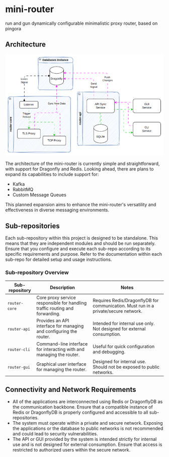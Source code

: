 # mini-router

run and gun dynamically configurable minimalistic proxy router, based on pingora

## Architecture

![img](assets/architecture.png)

The architecture of the mini-router is currently simple and straightforward, with support for Dragonfly and Redis. Looking ahead, there are plans to expand its capabilities to include support for:​
- Kafka
- RabbitMQ
- Custom Message Queues

This planned expansion aims to enhance the mini-router's versatility and effectiveness in diverse messaging environments.

## Sub-repositories

Each sub-repository within this project is designed to be standalone. This means that they are independent modules and should be run separately. Ensure that you configure and execute each sub-repo according to its specific requirements and purpose. Refer to the documentation within each sub-repo for detailed setup and usage instructions.

### Sub-repository Overview

| Sub-repository | Description                                                                 | Notes                                                                                     |
|----------------|-----------------------------------------------------------------------------|-------------------------------------------------------------------------------------------|
| `router-core`  | Core proxy service responsible for handling traffic routing and forwarding. | Requires Redis/DragonflyDB for communication. Must run in a private/secure network.       |
| `router-api`   | Provides an API interface for managing and configuring the router.          | Intended for internal use only. Not designed for external consumption.                    |
| `router-cli`   | Command-line interface for interacting with and managing the router.        | Useful for quick configuration and debugging.                                             |
| `router-gui`   | Graphical user interface for managing the router.                          | Designed for internal use. Should not be exposed to public networks.                      |

## Connectivity and Network Requirements

- All of the applications are interconnected using Redis or DragonflyDB as the communication backbone. Ensure that a compatible instance of Redis or DragonflyDB is properly configured and accessible to all sub-repositories.
- The system must operate within a private and secure network. Exposing the applications or the database to public networks is not recommended and could lead to security vulnerabilities.
- The API or GUI provided by the system is intended strictly for internal use and is not designed for external consumption. Ensure that access is restricted to authorized users within the secure network.
